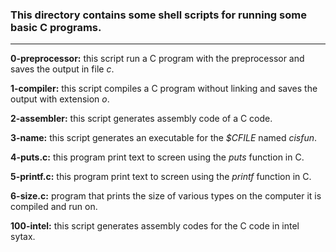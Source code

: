 ### This directory contains some shell scripts for running some basic C programs.
---

__0-preprocessor:__ this script run a C program with the preprocessor and saves the output in file _c_.  


__1-compiler:__ this script compiles a C program without linking and saves the output with extension _o_.  

__2-assembler:__ this script generates assembly code of a C code.  

__3-name:__ this script generates an executable for the _$CFILE_ named _cisfun_.  

__4-puts.c:__ this program print text to screen using the _puts_ function in C.  

__5-printf.c:__ this program print text to screen using the _printf_ function in C.  

__6-size.c:__ program that prints the size of various types on the computer it is compiled and run on.  

__100-intel:__ this script generates assembly codes for the C code in intel sytax.
